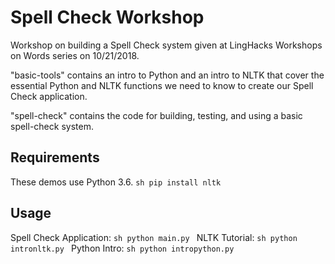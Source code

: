 # Spell Check Workshop
Workshop on building a Spell Check system given at LingHacks Workshops on Words series on 10/21/2018.

"basic-tools" contains an intro to Python and an intro to NLTK that cover the essential Python and NLTK functions we need to know to create our Spell Check application.

"spell-check" contains the code for building, testing, and using a basic spell-check system.

## Requirements
These demos use Python 3.6.
`sh
pip install nltk
`
## Usage
Spell Check Application:
`sh
python main.py
`
NLTK Tutorial:
`sh
python intronltk.py
`
Python Intro:
`sh
python intropython.py
`
